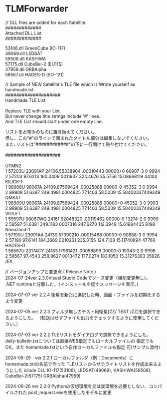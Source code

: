 # TLMForwarder

// DLL files are added for each Satellite.<br>
#############<br>
 Attached DLL List<br>
#############<br>

53106.dll	GreenCube	(IO-117)<br>
49069.dll	LEDSAT<br>
59508.dll	KASHIWA<br>
57175.dll	CubeBel-2	(EU11S)<br>
47959.dll	GRBAlpha<br>
58567.dll	HADES-D		(SO-121)<br>

// Sample of NEW Satellite's TLE file which is Wrote yourself as handmade.txt.<br>
####################<br>
Handmade TLE List<br>
<br>
Replace TLE with your List.<br>
But never change title strings include '#' lines.<br>
And TLE List should start under one empty line.<br>

リストをお望みのものに置き換えてください。<br>
但し、この"#"のラインで囲まれたタイトル部分は編集しないでください。<br>
また､リストは"############"の下に一行開けて貼り付けてください。<br>
<br>
####################<br>
<br>
UTMN2<br>
1 57203U 23091AP  24106.55338904  .00010443  00000+0  66907-3 0  9994<br>
2 57203  97.6213 160.0408 0011937 324.4676  35.5756 15.08668119 44104<br>
KILICK-1<br>
1 98908U 98067A   24109.87569424  .00025888  00000-0  45352-3 0  9994<br>
2 98908  51.6387 249.4981 0004825  77.1403  58.5009 15.50400337449349<br>
QMSAT<br>
1 98909U 98067A   24109.87569424  .00025888  00000+0  45352-3 0  9993<br>
2 98909  51.6387 249.4981 0004825  77.1403  58.5009 15.50400337449349<br>
VIOLET<br>
1 59597U 98067WQ  24161.92048320  .00119462  00000-0  13274-2 0  9999<br>
2 59597  51.6381 349.1183 0007316 247.6270 112.3949 15.61984435  8198<br>
Nanozond-1<br>
1 57190U 23091AA  24130.57390210  .00015468  00000-0  90888-3 0  9994<br>
2 57190  97.6141 184.3669 0010261 235.3155 124.7108 15.11740894 47760<br>
HADES-D<br>
1 58567U 23174CY  24183.17961421  .00058899  00000-0  19343-2 0  9998<br>
2 58567  97.4543 258.9627 0013472 177.0274 183.1050 15.31276393 35926<br>
/EX

// バージョンアップと変更点 ( Release Note )<br>
<span style="width:20%;">2024-07-24</span><span style="width:20%;">ver 2.3.0</span><span style="width:60%;">Visual Studio Codeでソース変更（機能変更無し）。<br>.NET runtimeと分離した。（インストールを促すメッセージを表示。)</span>

2024-07-07	ver 2.2.4	衛星を新たに選択した時、画面・ファイルを初期化するよう変更

2024-07-05 	ver 2.2.3	フィルタ無しのテスト用衛星[ZZ/ TEST /ZZ]を選択できるようにした。
						（転送はせずファイル出力をチェックするように使用してください。）

2024-07-03	ver 2.2.2	TLEリストをダイアログで選択できるようにした。
						daily-bulletin.txtについては直接WEB指定でもローカルファイルの
						指定でもOK。また homemade.txtという自作ローカルファイルも指定
						可(サンプル添付)

2024-06-29　ver 2.2.1	ローカルフォルダ（例：Documents）にhomemade.txtの名前で作った
						TLEリストからサテライトリストを作成出来るようにした
			iclude DLL	IO-117(53106), LEDSAT(49069), KASHIWA(59508), CubeBel-2(57175)
						GRBAlpha(47959)

2024-06-26	ver 2.2.0	Pythonの仮想環境を又は実環境を必要としない、コンパイルされた
			post_request.exeを使用したモデルに変更
</dl>

